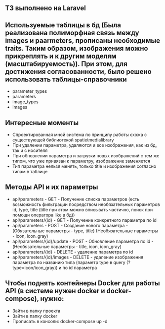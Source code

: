 ## ТЗ выполнено на Laravel
## Используемые таблицы в бд (Была реализована полиморфная связь между images и paarmeters, прописаны необходимые traits. Таким образом, изображения можно прикреплять и к другим моделям (масштабируемость)). При этом, для достижения согласованности, было решено использовать таблицы-справочники 
- parameter_types
- parameters
- image_types
- images

## Интересные моменты
- Спроектированная мной система по принципу работы схожа с существующей библиотекой spatie\medialibrary
- При удалении параметра, удаляются и все изображения, как из бд, так и с носителя
- При обновлении параметра и загрузки новых изображений с тем же типом, что уже привязан к параметру, изображение заменяется
- Тип параметра нельзя менять, только title и изображения согласно типам в таблице

## Методы API и их параметры
- api/parameters - GET - Получение списка параметров (есть возможность фильтрации посредством необязательных параметров id, type, title (title при этом можно вписывать частично, поиск при помощи оператора like в бд))
- api/parameters/{id} - GET - Получение конкретного параметра по id
- api/parameters - POST - Создание нового параметра - (Обязательные параметры - type, title) (Необязательные параметры - icon, icon_gray)
- api/parameters/{id}/update - POST - Обновление параметра по id - (Необязательные параметры - title, icon, icon_gray)
- api/parameters/{id} - DELETE - удаление параметра по id
- api/parameters/{id}/images - DELETE - удаление изображения параметра по названию типа (параметр type в query (?type=icon/icon_gray)) и по id параметра

## Чтобы поднять контейнеры Docker для работы API (в системе нужен docker и docker-compose), нужно:
- Зайти в папку проекта
- Зайти в папку docker
- Прописать в консоли: docker-compose up -d
